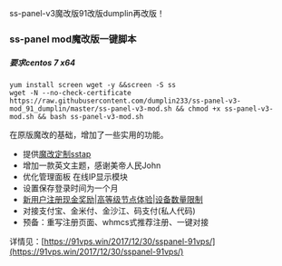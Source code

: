 ss-panel-v3魔改版91改版dumplin再改版！



### ss-panel mod魔改版一键脚本
##### 要求centos 7 x64

```
yum install screen wget -y &&screen -S ss 
wget -N --no-check-certificate https://raw.githubusercontent.com/dumplin233/ss-panel-v3-mod_91_dumplin/master/ss-panel-v3-mod.sh && chmod +x ss-panel-v3-mod.sh && bash ss-panel-v3-mod.sh

```

在原版魔改的基础，增加了一些实用的功能。


- 提供[魔改定制sstap](https://91vps.win/2017/12/30/a_sstap/)
- 增加一款英文主题，感谢美帝人民John
- 优化管理面板 在线IP显示模块
- 设置保存登录时间为一个月
- [新用户注册现金奖励|高等级节点体验|设备数量限制](https://91vps.win/2017/09/12/little_point/) 
- 对接支付宝、金米付、金沙江、码支付(私人代码)
- 预备：重写注册页面、whmcs式推荐注册、一键对接

详情见：[https://91vps.win/2017/12/30/sspanel-91vps/](https://91vps.win/2017/12/30/sspanel-91vps/)
